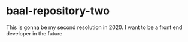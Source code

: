 # baal-repository-two
This is gonna be my second resolution in 2020. I want to be a front end developer in the future

